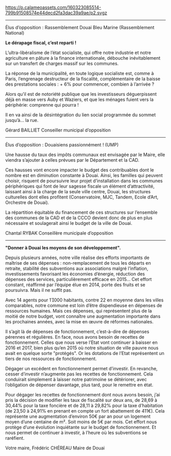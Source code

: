 https://p.calameoassets.com/160323085514-799b91508574e44decd2fa3dac39a9ae/p2.svgz

---

Élus d’opposition : Rassemblement Douai Bleu Marine (Rassemblement National)

**Le dérapage fiscal, c’est reparti !**

L’ultra-libéralisme de l’état socialiste, qui offre notre industrie et notre agriculture en pâture à la finance internationale, débouche inévitablement sur un transfert de charges massif sur les communes.

La réponse de la municipalité, en toute logique socialiste est, comme à Paris, l’engrenage destructeur de la fiscalité, complémentaire de la baisse des prestations sociales : + 6% pour commencer, combien à l’arrivée ?

Alors qu’il est de notoriété publique que les investisseurs déguerpissent déjà en masse vers Auby et Waziers, et que les ménages fuient vers la périphérie: comprenne qui pourra !

Il en va ainsi de la désintégration du lien social programmée du sommet jusqu’à… la rue.

Gérard BAILLIET
Conseiller municipal d’opposition

---

Élus d’opposition : Douaisiens passionnément ! (UMP)

Une hausse du taux des impôts communaux est envisagée par le Maire, elle viendra s’ajouter à celles prévues par le Département et la CAD.

Ces hausses vont encore impacter le budget des contribuables dont le nombre est en diminution constante à Douai. Ainsi, les familles qui peuvent choisir, risquent de poursuivre leur projet d’installation dans les communes périphériques qui font de leur sagesse fiscale un élément d’attractivité, laissant ainsi à la charge de la seule ville centre, Douai, les structures culturelles dont elles profitent (Conservatoire, MJC, Tandem, Ecole d’Art, Orchestre de Douai).

La répartition équitable du financement de ces structures sur l’ensemble des communes de la CAD et de la CCCO devient donc de plus en plus nécessaire et soulagerait ainsi le budget de la ville de Douai.

Chantal RYBAK
Conseillère municipale d’opposition

---

**"Donner à Douai les moyens de son développement".**

Depuis plusieurs années, notre ville réalise des efforts importants de maîtrise de ses dépenses : non-remplacement de tous les départs en retraite, stabilité des subventions aux associations malgré l’inflation, investissements favorisant les économies d’énergie, réduction des dépenses des services, particulièrement efficace en 2015… Cet effort constant, réaffirmé par l’équipe élue en 2014, porte des fruits et se poursuivra. Mais il ne suffit pas.

Avec 14 agents pour 1000 habitants, contre 22 en moyenne dans les villes comparables, notre commune est loin d’être dispendieuse en dépenses de ressources humaines. Mais ces dépenses, qui représentent plus de la moitié de notre budget, vont connaître une augmentation importante dans les prochaines années, avec la mise en œuvre de réformes nationales.

Il s’agit là de dépenses de fonctionnement, c’est-à-dire de dépenses pérennes et régulières. En face, nous avons besoin de recettes de fonctionnement. Celles que nous verse l’Etat vont continuer à baisser en 2016 et 2017, bien plus qu’en 2015 où notre situation de ville pauvre nous avait en quelque sorte "protégés". Or les dotations de l’Etat représentent un tiers de nos ressources de fonctionnement.

Dégager un excédent en fonctionnement permet d’investir. En revanche, cesser d’investir n’augmente pas les recettes de fonctionnement. Cela conduirait simplement à laisser notre patrimoine se détériorer, avec l’obligation de dépenser davantage, plus tard, pour le remettre en état.

Pour dégager les recettes de fonctionnement dont nous avons besoin, j’ai pris la décision de modifier les taux de fiscalité sur deux ans, de 28,69 à 30,44% pour la taxe foncière et de 28,11 à 29,82% pour la taxe d’habitation (de 23,50 à 24,91% en prenant en compte un fort abattement de 411€). Cela représente une augmentation d’environ 50€ par an pour un logement moyen d’une centaine de m². Soit moins de 5€ par mois. Cet effort nous protège d’une évolution inquiétante sur le budget de fonctionnement. Et nous permet de continuer à investir, à l’heure où les subventions se raréfient.

Votre maire,
Frédéric CHÉREAU
Maire de Douai
